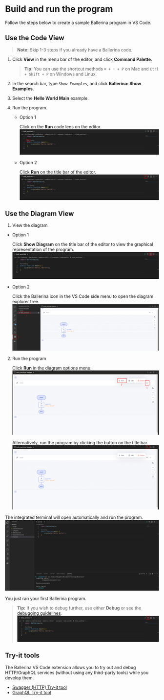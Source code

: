 # Build and run the program

Follow the steps below to create a sample Ballerina program in VS Code. 
</br>

## Use the Code View

  >**Note:** Skip 1-3 steps if you already have a Ballerina code.
  
1. Click **View** in the menu bar of the editor, and click **Command Palette**.

    >**Tip:** You can use the shortcut methods `⌘ + ↑ + P` on Mac and `Ctrl + Shift + P` on Windows and Linux.

2. In the search bar, type `Show Examples`, and click **Ballerina: Show Examples**.

3. Select the **Hello World Main** example.

4. Run the program.

    - Option 1
      
      Click on the **Run** code lens on the editor. 
      ![Run codeLense](/en/docs/img/run-code-lense.png?raw=true)

    - Option 2
    
      Click **Run** on the title bar of the editor.
      ![Run button](/en/docs/img/run-button.png?raw=true)
## Use the Diagram View
  
1. View the diagram
  - Option 1

    Click **Show Diagram** on the title bar of the editor to view the graphical representation of the program.
    ![Show diagram](/en/docs/img/show-diagram-button.png?raw=true)

  - Option 2

    Click the Ballerina icon in the VS Code side menu to open the diagram explorer tree.
    ![Diagram explorer](/en/docs/img/diagram-explorer.png?raw=true)

2. Run the program

    Click **Run** in the diagram options menu.
    ![Run diagram button](/en/docs/img/run-diagram-button.png?raw=true)

    Alternatively, run the program by clicking the button on the title bar.
    ![Header button](/en/docs/img/run-diagram-header-button.png?raw=true)

The integrated terminal will open automatically and run the program.
  ![Run output](/en/docs/img/run-output.png?raw=true)

You just ran your first Ballerina program.
>**Tip:** If you wish to debug further, use either **Debug** or see the [debugging guidelines](../debugging/debug.md).
![Debug button](/en/docs/img/debug-button.png?raw=true)

## Try-it tools
The Ballerina VS Code extension allows you to try out and debug HTTP/GraphQL services (without using any third-party tools) while you develop them. 
* [Swagger (HTTP) Try-it tool](tryit-tools/swagger-tool.md)
* [GraphQL Try-it tool](tryit-tools/graphql-tool.md)

